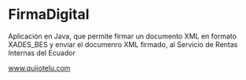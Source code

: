 FirmaDigital
============

Aplicación en Java, que permite firmar un documento XML en formato XADES_BES y enviar el documenro XML firmado, al Servicio de Rentas Internas del Ecuador


www.quijotelu.com
